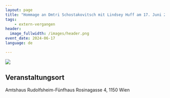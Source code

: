 ```yaml
---
layout: page
title: "Hommage an Dmtri Schostakovitsch mit Lindsey Huff am 17. Juni 2024, 19:30 Uhr"
tags:
    - extern-vergangen
header:
  image_fullwidth: /images/header.png
event_date: 2024-06-17
language: de

---
```


<img src="/images/extern/2024-06-17.jpg"/>

## Veranstaltungsort

Amtshaus Rudolfsheim-Fünfhaus
Rosinagasse 4, 1150 Wien

<div
    data-service="googlemaps"
    data-id="!1m18!1m12!1m3!1d2659.6502105332897!2d16.331094576358495!3d48.19409064722517!2m3!1f0!2f0!3f0!3m2!1i1024!2i768!4f13.1!3m3!1m2!1s0x476da81dddd8b15f%3A0x756c4c5ad8b0b091!2sRosinagasse%204%2C%201150%20Wien!5e0!3m2!1sen!2sat!4v1717682524058!5m2!1sen!2sat"
    data-autoscale
></div>


